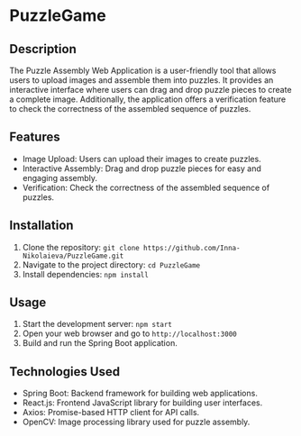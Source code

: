 # PuzzleGame
## Description

The Puzzle Assembly Web Application is a user-friendly tool that allows users to upload images and assemble them into puzzles. It provides an interactive interface where users can drag and drop puzzle pieces to create a complete image. Additionally, the application offers a verification feature to check the correctness of the assembled sequence of puzzles.

## Features

- Image Upload: Users can upload their images to create puzzles.
- Interactive Assembly: Drag and drop puzzle pieces for easy and engaging assembly.
- Verification: Check the correctness of the assembled sequence of puzzles.

## Installation

1. Clone the repository: `git clone https://github.com/Inna-Nikolaieva/PuzzleGame.git`
2. Navigate to the project directory: `cd PuzzleGame`
3. Install dependencies: `npm install`

## Usage

1. Start the development server: `npm start`
2. Open your web browser and go to `http://localhost:3000`
3. Build and run the Spring Boot application.

## Technologies Used

- Spring Boot: Backend framework for building web applications.
- React.js: Frontend JavaScript library for building user interfaces.
- Axios: Promise-based HTTP client for API calls.
- OpenCV: Image processing library used for puzzle assembly.


